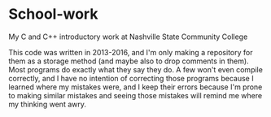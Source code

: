 # School-work
My C and C++ introductory work at Nashville State Community College

This code was written in 2013-2016, and I'm only making a repository for them as a storage method (and maybe also to drop comments in them). Most programs do exactly what they say they do. A few won't even compile correctly, and I have no intention of correcting those programs because I learned where my mistakes were, and I keep their errors because I'm prone to making similar mistakes and seeing those mistakes will remind me where my thinking went awry.
